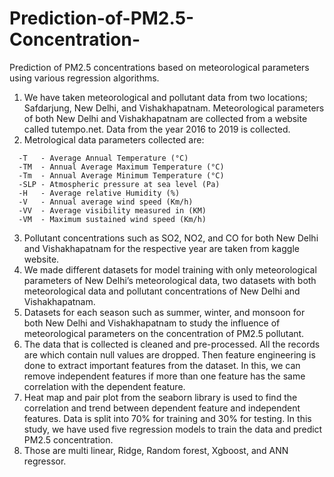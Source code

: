# Prediction-of-PM2.5-Concentration-
Prediction of PM2.5 concentrations based on meteorological parameters using various regression algorithms.
1. We have taken meteorological and pollutant data from two locations; Safdarjung, New Delhi, and Vishakhapatnam. Meteorological parameters of both New Delhi and Vishakhapatnam are collected from a website called tutempo.net. Data from the year 2016 to 2019 is collected.
2. Metrological data parameters collected are:
```
  -T   - Average Annual Temperature (°C)
  -TM  - Annual Average Maximum Temperature (°C)
  -Tm  - Annual Average Minimum Temperature (°C)
  -SLP - Atmospheric pressure at sea level (Pa)
  -H   - Average relative Humidity (%)
  -V   - Annual average wind speed (Km/h)
  -VV  - Average visibility measured in (KM)
  -VM  - Maximum sustained wind speed (Km/h)
```
3. Pollutant concentrations such as SO2, NO2, and CO for both New Delhi and Vishakhapatnam for the respective year are taken from kaggle website.
4. We made different datasets for model training with only meteorological parameters of New Delhi’s meteorological data, two datasets with both meteorological data and pollutant concentrations of New Delhi and Vishakhapatnam.
5. Datasets for each season such as summer, winter, and monsoon for both New Delhi and Vishakhapatnam to study the influence of meteorological parameters on the concentration of PM2.5 pollutant. 
6. The data that is collected is cleaned and pre-processed. All the records are which contain null values are dropped. Then feature engineering is done to extract important features from the dataset. In this, we can remove independent features if more than one feature has the same correlation with the dependent feature.
7. Heat map and pair plot from the seaborn library is used to find the correlation and trend between dependent feature and independent features. Data is split into 70% for training and 30% for testing. In this study, we have used five regression models to train the data and predict PM2.5 concentration.
8. Those are multi linear, Ridge, Random forest, Xgboost, and ANN regressor.
